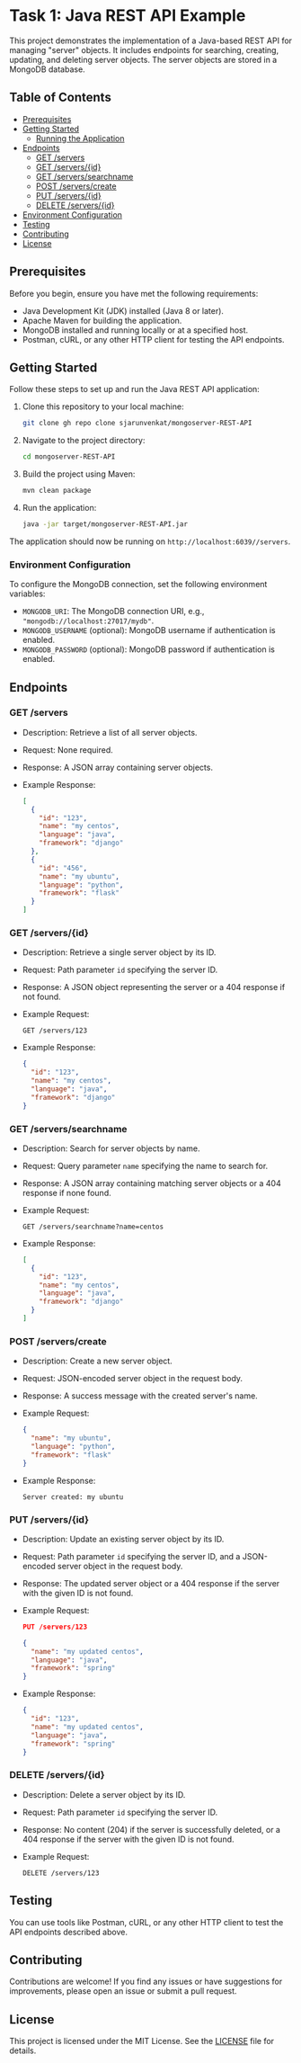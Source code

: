 # Task 1: Java REST API Example

This project demonstrates the implementation of a Java-based REST API for managing "server" objects. It includes endpoints for searching, creating, updating, and deleting server objects. The server objects are stored in a MongoDB database.

## Table of Contents

- [Prerequisites](#prerequisites)
- [Getting Started](#getting-started)
  - [Running the Application](#running-the-application)
- [Endpoints](#endpoints)
  - [GET /servers](#get-servers)
  - [GET /servers/{id}](#get-serversid)
  - [GET /servers/searchname](#get-serverssearchname)
  - [POST /servers/create](#post-serverscreate)
  - [PUT /servers/{id}](#put-serversid)
  - [DELETE /servers/{id}](#delete-serversid)
- [Environment Configuration](#environment-configuration)
- [Testing](#testing)
- [Contributing](#contributing)
- [License](#license)

## Prerequisites

Before you begin, ensure you have met the following requirements:

- Java Development Kit (JDK) installed (Java 8 or later).
- Apache Maven for building the application.
- MongoDB installed and running locally or at a specified host.
- Postman, cURL, or any other HTTP client for testing the API endpoints.

## Getting Started

Follow these steps to set up and run the Java REST API application:

1. Clone this repository to your local machine:

   ```bash
   git clone gh repo clone sjarunvenkat/mongoserver-REST-API
   ```

2. Navigate to the project directory:

   ```bash
   cd mongoserver-REST-API
   ```

3. Build the project using Maven:

   ```bash
   mvn clean package
   ```

4. Run the application:

   ```bash
   java -jar target/mongoserver-REST-API.jar
   ```

The application should now be running on `http://localhost:6039//servers`.

### Environment Configuration

To configure the MongoDB connection, set the following environment variables:

- `MONGODB_URI`: The MongoDB connection URI, e.g., `"mongodb://localhost:27017/mydb"`.
- `MONGODB_USERNAME` (optional): MongoDB username if authentication is enabled.
- `MONGODB_PASSWORD` (optional): MongoDB password if authentication is enabled.

## Endpoints

### GET /servers

- Description: Retrieve a list of all server objects.
- Request: None required.
- Response: A JSON array containing server objects.
- Example Response:

  ```json
  [
    {
      "id": "123",
      "name": "my centos",
      "language": "java",
      "framework": "django"
    },
    {
      "id": "456",
      "name": "my ubuntu",
      "language": "python",
      "framework": "flask"
    }
  ]
  ```

### GET /servers/{id}

- Description: Retrieve a single server object by its ID.
- Request: Path parameter `id` specifying the server ID.
- Response: A JSON object representing the server or a 404 response if not found.
- Example Request:

  ```
  GET /servers/123
  ```

- Example Response:

  ```json
  {
    "id": "123",
    "name": "my centos",
    "language": "java",
    "framework": "django"
  }
  ```

### GET /servers/searchname

- Description: Search for server objects by name.
- Request: Query parameter `name` specifying the name to search for.
- Response: A JSON array containing matching server objects or a 404 response if none found.
- Example Request:

  ```
  GET /servers/searchname?name=centos
  ```

- Example Response:

  ```json
  [
    {
      "id": "123",
      "name": "my centos",
      "language": "java",
      "framework": "django"
    }
  ]
  ```

### POST /servers/create

- Description: Create a new server object.
- Request: JSON-encoded server object in the request body.
- Response: A success message with the created server's name.
- Example Request:

  ```json
  {
    "name": "my ubuntu",
    "language": "python",
    "framework": "flask"
  }
  ```

- Example Response:

  ```
  Server created: my ubuntu
  ```

### PUT /servers/{id}

- Description: Update an existing server object by its ID.
- Request: Path parameter `id` specifying the server ID, and a JSON-encoded server object in the request body.
- Response: The updated server object or a 404 response if the server with the given ID is not found.
- Example Request:

  ```json
  PUT /servers/123
  ```

  ```json
  {
    "name": "my updated centos",
    "language": "java",
    "framework": "spring"
  }
  ```

- Example Response:

  ```json
  {
    "id": "123",
    "name": "my updated centos",
    "language": "java",
    "framework": "spring"
  }
  ```

### DELETE /servers/{id}

- Description: Delete a server object by its ID.
- Request: Path parameter `id` specifying the server ID.
- Response: No content (204) if the server is successfully deleted, or a 404 response if the server with the given ID is not found.
- Example Request:

  ```
  DELETE /servers/123
  ```

## Testing

You can use tools like Postman, cURL, or any other HTTP client to test the API endpoints described above.

## Contributing

Contributions are welcome! If you find any issues or have suggestions for improvements, please open an issue or submit a pull request.

## License

This project is licensed under the MIT License. See the [LICENSE](LICENSE) file for details.
